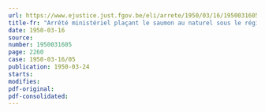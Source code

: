 ```yaml
---
url: https://www.ejustice.just.fgov.be/eli/arrete/1950/03/16/1950031605/justel
title-fr: "Arrêté ministériel plaçant le saumon au naturel sous le régime du prix normal."
date: 1950-03-16
source:
number: 1950031605
page: 2260
case: 1950-03-16/05
publication: 1950-03-24
starts:
modifies:
pdf-original:
pdf-consolidated:
---
```



